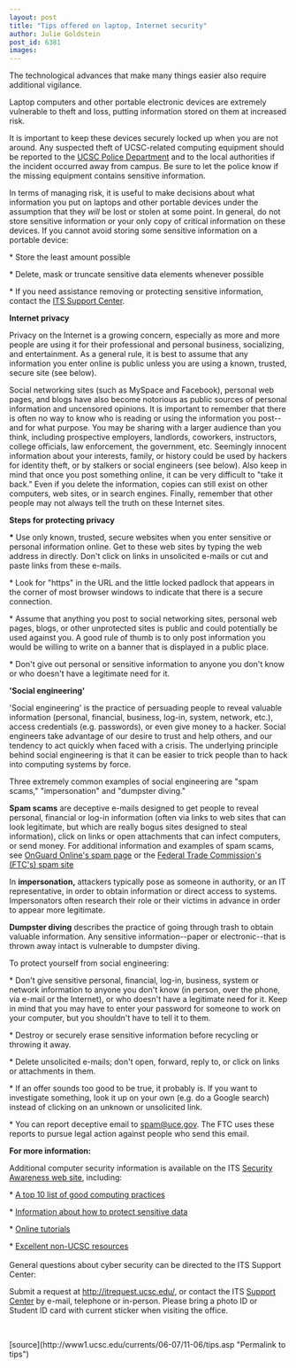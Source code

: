 ```yaml
---
layout: post
title: "Tips offered on laptop, Internet security"
author: Julie Goldstein
post_id: 6381
images:
---
```


<a name="content" id="content"></a>
<p>
  The technological advances that make many things easier also require additional vigilance.
</p>
<p>
  Laptop computers and other portable electronic devices are extremely vulnerable to theft and loss, putting information stored on them at increased risk.
</p>
<p>
  It is important to keep these devices securely locked up when you are not around. Any suspected theft of UCSC-related computing equipment should be reported to the <a href="http://www2.ucsc.edu/police/">UCSC Police Department</a> and to the local authorities if the incident occurred away from campus. Be sure to let the police know if the missing equipment contains sensitive information.
</p>
<p>
  In terms of managing risk, it is useful to make decisions about what information you put on laptops and other portable devices under the assumption that they <i>will</i> be lost or stolen at some point. In general, do not store sensitive information or your only copy of critical information on these devices. If you cannot avoid storing some sensitive information on a portable device:
</p>
<p>
  * Store the least amount possible
</p>
<p>
  * Delete, mask or truncate sensitive data elements whenever possible
</p>
<p>
  * If you need assistance removing or protecting sensitive information, contact the <a href="http://its.ucsc.edu/services/help_desk/">ITS Support Center</a>.
</p>
<p>
  <strong>Internet privacy</strong>
</p>
<p>
  Privacy on the Internet is a growing concern, especially as more and more people are using it for their professional and personal business, socializing, and entertainment. As a general rule, it is best to assume that any information you enter online is public unless you are using a known, trusted, secure site (see below).
</p>
<p>
  Social networking sites (such as MySpace and Facebook), personal web pages, and blogs have also become notorious as public sources of personal information and uncensored opinions. It is important to remember that there is often no way to know who is reading or using the information you post--and for what purpose. You may be sharing with a larger audience than you think, including prospective employers, landlords, coworkers, instructors, college officials, law enforcement, the government, etc. Seemingly innocent information about your interests, family, or history could be used by hackers for identity theft, or by stalkers or social engineers (see below). Also keep in mind that once you post something online, it can be very difficult to "take it back." Even if you delete the information, copies can still exist on other computers, web sites, or in search engines. Finally, remember that other people may not always tell the truth on these Internet sites.
</p>
<p>
  <strong>Steps for protecting privacy</strong>
</p>
<p>
  <strong>*</strong> Use only known, trusted, secure websites when you enter sensitive or personal information online. Get to these web sites by typing the web address in directly. Don't click on links in unsolicited e-mails or cut and paste links from these e-mails.
</p>
<p>
  * Look for "https" in the URL and the little locked padlock that appears in the corner of most browser windows to indicate that there is a secure connection.
</p>
<p>
  * Assume that anything you post to social networking sites, personal web pages, blogs, or other unprotected sites is public and could potentially be used against you. A good rule of thumb is to only post information you would be willing to write on a banner that is displayed in a public place.
</p>
<p>
  * Don't give out personal or sensitive information to anyone you don't know or who doesn't have a legitimate need for it.
</p>
<p>
  <strong>'Social engineering'</strong>
</p>
<p>
  'Social engineering' is the practice of persuading people to reveal valuable information (personal, financial, business, log-in, system, network, etc.), access credentials (e.g. passwords), or even give money to a hacker. Social engineers take advantage of our desire to trust and help others, and our tendency to act quickly when faced with a crisis. The underlying principle behind social engineering is that it can be easier to trick people than to hack into computing systems by force.
</p>
<p>
  Three extremely common examples of social engineering are "spam scams," "impersonation" and "dumpster diving."
</p>
<p>
  <strong>Spam scams</strong> are deceptive e-mails designed to get people to reveal personal, financial or log-in information (often via links to web sites that can look legitimate, but which are really bogus sites designed to steal information), click on links or open attachments that can infect computers, or send money. For additional information and examples of spam scams, see <a href="http://onguardonline.gov/spam.html">OnGuard Online's spam page</a> or the <a href="http://www.ftc.gov/spam/">Federal Trade Commission's (FTC's) spam site</a>
</p>
<p>
  In <strong>impersonation,</strong> attackers typically pose as someone in authority, or an IT representative, in order to obtain information or direct access to systems. Impersonators often research their role or their victims in advance in order to appear more legitimate.
</p>
<p>
  <strong>Dumpster diving</strong> describes the practice of going through trash to obtain valuable information. Any sensitive information--paper or electronic--that is thrown away intact is vulnerable to dumpster diving.
</p>
<p>
  To protect yourself from social engineering:
</p>
<p>
  * Don't give sensitive personal, financial, log-in, business, system or network information to anyone you don't know (in person, over the phone, via e-mail or the Internet), or who doesn't have a legitimate need for it. Keep in mind that you may have to enter your password for someone to work on your computer, but you shouldn't have to tell it to them.
</p>
<p>
  * Destroy or securely erase sensitive information before recycling or throwing it away.
</p>
<p>
  * Delete unsolicited e-mails; don't open, forward, reply to, or click on links or attachments in them.
</p>
<p>
  * If an offer sounds too good to be true, it probably is. If you want to investigate something, look it up on your own (e.g. do a Google search) instead of clicking on an unknown or unsolicited link.
</p>
<p>
  * You can report deceptive email to <a href="mailto:spam@uce.gov">spam@uce.gov</a>. The FTC uses these reports to pursue legal action against people who send this email.
</p>
<p>
  <strong>For more information:</strong>
</p>
<p>
  Additional computer security information is available on the ITS <a href="http://its.ucsc.edu/security_awareness/index.php">Security Awareness web site</a>, including:
</p>
<p>
  * <a href="http://its.ucsc.edu/security_awareness/best_practices.php">A top 10 list of good computing practices</a>
</p>
<p>
  * <a href="http://its.ucsc.edu/security_awareness/restricted_data_resources.php">Information about how to protect sensitive data</a>
</p>
<p>
  * <a href="http://its.ucsc.edu/security_awareness/training.php">Online tutorials</a>
</p>
<p>
  * <a href="http://its.ucsc.edu/security_awareness/resources.php">Excellent non-UCSC resources</a><br>
  <br>
  General questions about cyber security can be directed to the ITS Support Center:
</p>
<p>
  Submit a request at <a href="http://itrequest.ucsc.edu/">http://itrequest.ucsc.edu/</a>, or contact the ITS <a href="http://its.ucsc.edu/services/help_desk/">Support Center</a> by e-mail, telephone or in-person. Please bring a photo ID or Student ID card with current sticker when visiting the office.
</p>
<p>
  <br>
</p>
[source](http://www1.ucsc.edu/currents/06-07/11-06/tips.asp "Permalink to tips")
